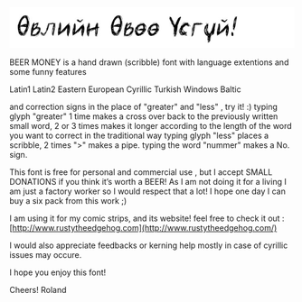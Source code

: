 ![Sample screenshot](preview.jpg)

BEER MONEY is a hand drawn (scribble) font with language extentions and some 
funny features 

Latin1 
Latin2 Eastern European 
Cyrillic 
Turkish 
Windows Baltic 

and correction signs in the place of "greater" and "less" , try it! :) 
typing glyph "greater" 1 time makes a cross over back to the previously written small word, 2 or 3 times makes it longer according to the length of the word you want to correct in the traditional way 
typing glyph "less" places a scribble, 2 times ">" makes a pipe. 
typing the word "nummer" makes a No. sign. 


This font is free for personal and commercial use , but I accept SMALL DONATIONS if you think it’s worth a BEER! 
As I am not doing it for a living I am just a factory worker so I would respect that a lot! I hope one day I can buy a six pack from this work ;) 

I am using it for my comic strips, and its website! feel free to check it out : 
[http://www.rustytheedgehog.com](http://www.rustytheedgehog.com/) 

I would also appreciate feedbacks or kerning help mostly in case of cyrillic issues may occure. 

I hope you enjoy this font! 

Cheers! 
Roland
